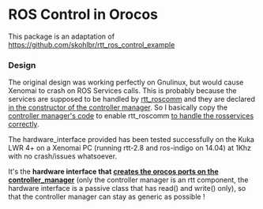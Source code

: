 # ROS Control in Orocos

This package is an adaptation of https://github.com/skohlbr/rtt_ros_control_example

### Design
The original design was working perfectly on Gnulinux, but would cause Xenomai to crash on ROS Services calls. This is probably because the services are supposed to be handled by [rtt_roscomm](https://github.com/orocos/rtt_ros_integration/tree/indigo-devel/rtt_roscomm) and they are declared [in the constructor of the controller manager](https://github.com/ros-controls/ros_control/blob/jade-devel/controller_manager/src/controller_manager.cpp#L57:L63).
So I basically copy the [controller manager's code](https://github.com/ros-controls/ros_control/blob/jade-devel/controller_manager/src/controller_manager.cpp) to enable rtt_roscomm [to handle the rosservices correctly](https://github.com/kuka-isir/rtt_ros_control_embedded/blob/master/src/rtt_ros_control_embedded.cpp#L170:L195).

The hardware_interface provided has been tested successfully on the Kuka LWR 4+ on a Xenomai PC (running rtt-2.8 and ros-indigo on 14.04) at 1Khz with no crash/issues whatsoever.

It's the **hardware interface that [creates the orocos ports on the controller_manager](https://github.com/kuka-isir/rtt_ros_control_embedded/blob/master/src/rtt_hw_interface.cpp#L8:L16 )** (only the controller manager is an rtt component, the hardware interface is a passive class that has read() and write() only), so that the controller manager can stay as generic as possible !
